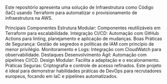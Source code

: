 Este repositório apresenta uma solução de Infraestrutura como Código (IaC) usando Terraform para automatizar o provisionamento de infraestrutura na AWS.

Principais Componentes
Estrutura Modular: Componentes reutilizáveis em Terraform para escalabilidade.
Integração CI/CD: Automação com GitHub Actions para linting, planejamento e aplicação de mudanças.
Boas Práticas de Segurança: Gestão de segredos e políticas de IAM com princípio de menor privilégio.
Monitoramento e Logs: Integração com CloudWatch para observabilidade.
Destaques
Desenvolvimento Ágil: Automação com pipelines CI/CD.
Design Modular: Facilita a adaptação e o escalonamento.
Práticas Seguras: Criptografia e controle de acesso refinados.
Este projeto é ideal para demonstrar habilidades práticas de DevOps para recrutadores europeus, focando em IaC e pipelines automatizados.